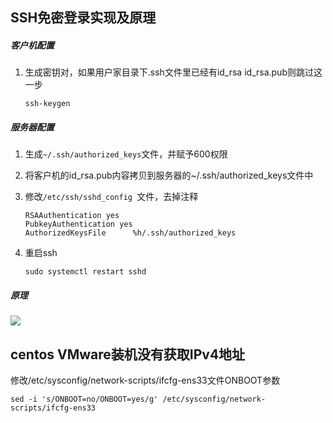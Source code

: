 ## SSH免密登录实现及原理

##### 客户机配置

1. 生成密钥对，如果用户家目录下.ssh文件里已经有id_rsa  id_rsa.pub则跳过这一步

    ```shell
    ssh-keygen	
    ```

##### 服务器配置

1. 生成`~/.ssh/authorized_keys`文件，并赋予600权限

2. 将客户机的id_rsa.pub内容拷贝到服务器的~/.ssh/authorized_keys文件中

3. 修改`/etc/ssh/sshd_config `文件，去掉注释

   ```shell
   RSAAuthentication yes
   PubkeyAuthentication yes
   AuthorizedKeysFile      %h/.ssh/authorized_keys
   ```

4. 重启ssh

    ```shell
    sudo systemctl restart sshd 
    ```

##### 原理

![](https://cdn.jsdelivr.net/gh/KevinJohn-GH/pictures/img/20201117170759.png)



## centos VMware装机没有获取IPv4地址

修改/etc/sysconfig/network-scripts/ifcfg-ens33文件ONBOOT参数

```shell
sed -i 's/ONBOOT=no/ONBOOT=yes/g' /etc/sysconfig/network-scripts/ifcfg-ens33
```

